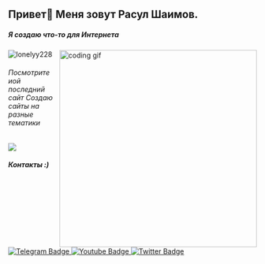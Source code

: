 <!-- ![Masterhead](https://mir-s3-cdn-cf.behance.net/project_modules/max_1200/54b6c068097599.5b50bca476b9b.gif) -->

<h2 align="left">Привет👋 Меня зовут Расул Шаимов. </h2>
<h5 align="left">Я создаю что-то для Интернета</h5>

<img align="right" width="400" src="https://cdn.dribbble.com/users/1059583/screenshots/4171367/coding-freak.gif" alt="coding gif" /> 




<p align="left"> <img src="https://komarev.com/ghpvc/?username=lonelyy228&style=flat&color=ff69b4" alt="lonelyy228" /> </p>

<h6> Посмотрите иой последний сайт <a href="https://http://rs9985dm.beget.tech/"></a> Создаю сайты на разные тематики  </h6>



![](https://komarev.com/ghpvc/?username=your-github-lonelyy228&color=ff69b4)

  <p align="left"></p>
  
  <h5>Контакты :) </h5>
  
<div id="badges">
 
<a href="https://t.me/Ugly_999">
    <img src="https://img.shields.io/badge/Telegram-black?style=for-the-badge&logo=Telegram&logoColor=white" alt="Telegram Badge"/>
  </a>
  <a href="your-youtube-URL">
    <img src="https://img.shields.io/badge/YouTube-red?style=for-the-badge&logo=youtube&logoColor=white" alt="Youtube Badge"/>
  </a>
  <a href="your-twitter-URL">
    <img src="https://img.shields.io/badge/Twitter-blue?style=for-the-badge&logo=twitter&logoColor=white" alt="Twitter Badge"/>
  </a>
</div>
